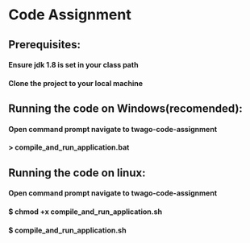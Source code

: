 # Code Assignment

## Prerequisites:

#### Ensure jdk 1.8 is set in your class path
#### Clone the project to your local machine 


## Running the code on Windows(recomended):

#### Open command prompt navigate to twago-code-assignment
#### > compile_and_run_application.bat

## Running the code on linux:
#### Open command prompt navigate to twago-code-assignment
#### $ chmod +x compile_and_run_application.sh
#### $ compile_and_run_application.sh